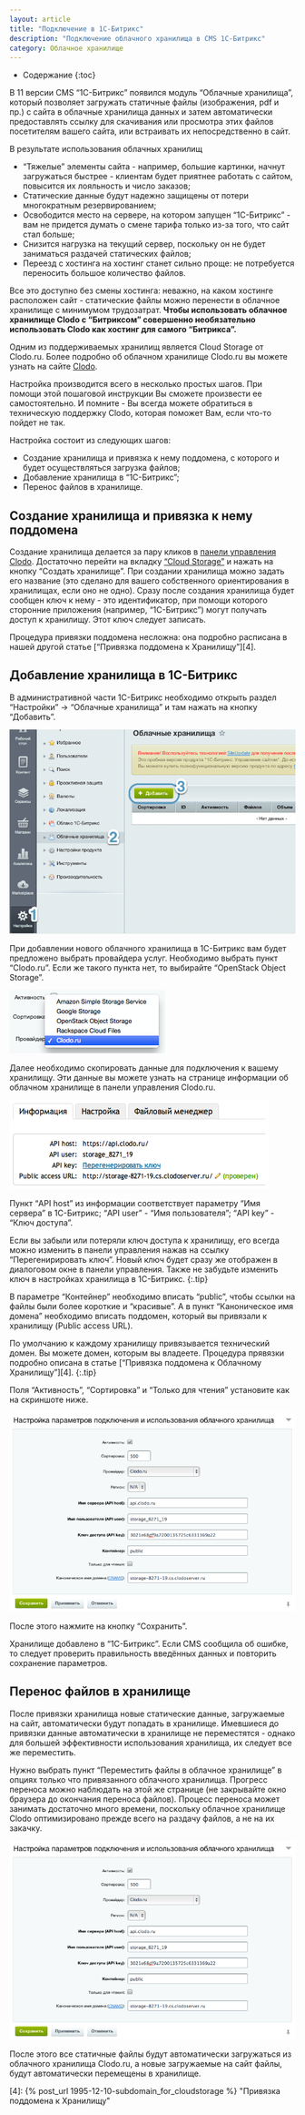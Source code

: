 ```yaml
---
layout: article
title: "Подключение в 1С-Битрикс"
description: "Подключение облачного хранилища в CMS 1С-Битрикс"
category: Облачное хранилище 
---
```




* Содержание
{:toc}



В 11 версии CMS “1С-Битрикс” появился модуль “Облачные хранилища”, который позволяет загружать статичные файлы (изображения, pdf и пр.) с сайта в облачные хранилища данных и затем автоматически предоставлять ссылку для скачивания или просмотра этих файлов посетителям вашего сайта, или встраивать их непосредственно в сайт. 

В результате использования облачных хранилищ

- “Тяжелые” элементы сайта - например, большие картинки, начнут загружаться быстрее - клиентам будет приятнее работать с сайтом, повысится их лояльность и число заказов;
- Статические данные будут надежно защищены от потери многократным резервированием;
- Освободится место на сервере, на котором запущен “1С-Битрикс” - вам не придется думать о смене тарифа только из-за того, что сайт стал больше;
- Снизится нагрузка на текущий сервер, поскольку он не будет заниматься раздачей статических файлов;
- Переезд с хостинга на хостинг станет сильно проще: не потребуется переносить большое количество файлов.

Все это доступно без смены хостинга: неважно, на каком хостинге расположен сайт - статические  файлы можно перенести в облачное хранилище с минимумом трудозатрат. **Чтобы использовать облачное хранилище Clodo с “Битриксом” совершенно необязательно использовать Clodo как хостинг для самого “Битрикса”.**

Одним из поддерживаемых хранилищ является Cloud Storage от Clodo.ru. Более подробно об облачном хранилище Clodo.ru вы можете узнать на сайте [Clodo][1].

Настройка производится всего в несколько простых шагов. При помощи этой пошаговой инструкции Вы сможете произвести ее самостоятельно. И помните - Вы всегда можете обратиться в техническую поддержку Clodo, которая поможет Вам, если что-то пойдет не так.

Настройка состоит из следующих шагов:

- Создание хранилища и привязка к нему поддомена, с которого и будет осуществляться загрузка файлов;
- Добавление хранилища в “1С-Битрикс”;
- Перенос файлов в хранилище.



## Создание хранилища и привязка к нему поддомена

Создание хранилища делается за пару кликов в [панели управления Clodo][2]. Достаточно перейти на вкладку [“Cloud Storage”][3] и нажать на кнопку “Создать хранилище”. 
При создании хранилища можно задать его название (это сделано для вашего собственного ориентирования в хранилищах, если оно не одно). Сразу после создания хранилища будет сообщен ключ к нему - это идентификатор, при помощи которого сторонние приложения (например, “1С-Битрикс”) могут получать доступ к хранилищу. Этот ключ следует записать.

Процедура привязки поддомена несложна: она подробно расписана в нашей другой статье [“Привязка поддомена к Хранилищу”][4].



## Добавление хранилища в 1С-Битрикс

В административной части 1С-Битрикс необходимо открыть раздел “Настройки” -> “Облачные хранилища” и там нажать на кнопку “Добавить”.

![Добавление хранилища в 1С-Битрикс][i1]

При добавлении нового облачного хранилища в 1С-Битрикс вам будет предложено выбрать провайдера услуг. Необходимо выбрать пункт “Clodo.ru”. Если же такого пункта нет, то выбирайте “OpenStack Object Storage”.

![Выбор провайдера услуг][i2]

Далее необходимо скопировать данные для подключения к вашему хранилищу. Эти данные вы можете узнать на странице информации об облачном хранилище в панели управления Clodo.ru.

![Параметры хранилища в панели Clodo.ru][i3]

Пункт “API host” из информации соответствует параметру “Имя сервера” в 1С-Битрикс; “API user” - “Имя пользователя”; “API key” - “Ключ доступа”.

Если вы забыли или потеряли ключ доступа к хранилищу, его всегда можно изменить в панели управления нажав на ссылку “Перегенирировать ключ”. Новый ключ будет сразу же отображен в диалоговом окне в панели управления. Также не забудьте изменить ключ в настройках хранилища в 1С-Битрикс.
{:.tip}

В параметре “Контейнер” необходимо вписать “public”, чтобы ссылки на файлы были более короткие и “красивые”. А в пункт “Каноническое имя домена” необходимо вписать поддомен, который вы привязали к хранилищу (Public access URL).

По умолчанию к каждому хранилищу привязывается технический домен. Вы можете домен, которым вы владеете. Процедура прявязки подробно описана в статье [“Привязка поддомена к Облачному Хранилищу”][4].
{:.tip}

Поля “Активность”, “Сортировка” и “Только для чтения” установите как на скриншоте ниже.

![Настройка параметров хранилища в CMS 1С-Битрикс][i4]

После этого нажмите на кнопку “Сохранить”. 

Хранилище добавлено в “1С-Битрикс”. Если CMS сообщила об ошибке, то следует проверить правильность введённых данных и повторить сохранение параметров.



## Перенос файлов в хранилище

После привязки хранилища новые статические данные, загружаемые на сайт, автоматически будут попадать в хранилище. Имевшиеся до привязки данные автоматически в хранилище не переместятся - однако для большей эффективности использования хранилища, их следует все же переместить. 
 
Нужно выбрать пункт “Переместить файлы в облачное хранилище” в опциях только что привязанного облачного хранилища. Прогресс переноса можно наблюдать на этой же странице (не закрывайте окно браузера до окончания переноса файлов). Процесс переноса может занимать достаточно много времени, поскольку облачное хранилище Clodo оптимизировано прежде всего на раздачу файлов, а не на их закачку.

![Перенос статичных файлов в облачное хранилище в CMS 1С-Битрикс][i4]

После этого все статичные файлы будут автоматически загружаться из облачного хранилища Clodo.ru, а новые загружаемые на сайт файлы, будут автоматически перемещены в хранилище.


  [1]: http://clodo.ru/cloud-storage/ "Облачный хостинг Clodo"
  [2]: https://panel.clodo.ru "Панель управления Clodo.ru"
  [3]: https://panel.clodo.ru/#storage "Панель управления Clodo.ru > CloudStorage"
  [4]: {% post_url 1995-12-10-subdomain_for_cloudstorage %} "Привязка поддомена к Хранилищу"

  [i1]: /images/cloudstorage/bitrix/add-cloudstorage.png
  [i2]: /images/cloudstorage/bitrix/select-provider.png
  [i3]: /images/cloudstorage/bitrix/cs-panel-info.png
  [i4]: /images/cloudstorage/bitrix/bitrix-settings.png
  [i5]: /images/cloudstorage/bitrix/move-to-cs.png
